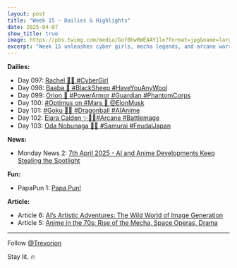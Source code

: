 ```yaml
---
layout: post
title: "Week 15 – Dailies & Highlights"
date: 2025-04-07
show_title: true
image: https://pbs.twimg.com/media/GofBhwRWEAAY1le?format=jpg&name=large
excerpt: "Week 15 unleashes cyber girls, mecha legends, and arcane warriors—plus Goku and Optimus on Mars. Articles explore AI art and 70s anime. News, puns, and pixel magic await. Follow @Trevorion for the drop. 🔥"
---
```



**Dailies:**
- Day 097: [Rachel 🤷‍♀️ #CyberGirl](https://x.com/Trevorion/status/1909240175378522484)
- Day 098: [Baaba 🐏 #BlackSheep #HaveYouAnyWool](https://x.com/Trevorion/status/1909578051752546469)
- Day 099: [Orion 🦾 #PowerArmor #Guardian #PhantomCorps](https://x.com/Trevorion/status/1909947794921505207)
- Day 100: [#Optimus on #Mars 🦾 @ElonMusk](https://x.com/Trevorion/status/1910278918000493017)
- Day 101: [#Goku 🐉🔮 #Dragonball #AIAnime](https://x.com/Trevorion/status/1910719113242046857)
- Day 102: [Elara Calden ✨🧙‍♀️#Arcane #Battlemage](https://x.com/Trevorion/status/1911081346304188434)
- Day 103: [Oda Nobunaga 👹🗾 #Samurai #FeudalJapan](https://x.com/Trevorion/status/1911468656757797287)

**News:**  
- Monday News 2: [7th April 2025 - AI and Anime Developments Keep Stealing the Spotlight](https://x.com/Trevorion/status/1909128541708386642)

**Fun:**  
- PapaPun 1: [Papa Pun!](https://x.com/Trevorion/status/1916849209413701672/photo/1)

**Article:**  
- Article 6: [AI’s Artistic Adventures: The Wild World of Image Generation](https://x.com/Trevorion/status/1910710602709848271)
- Article 5: [Anime in the 70s:  Rise of the Mecha, Space Operas, Drama](https://x.com/Trevorion/status/1909850980415340628)

---
Follow [@Trevorion](https://x.com/Trevorion)

Stay lit. 🔥
